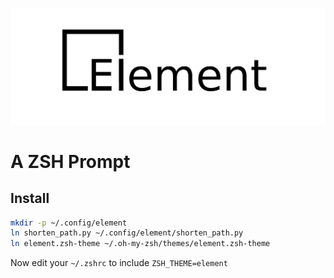 ![](element.png)
# A ZSH Prompt


## Install

```sh
mkdir -p ~/.config/element
ln shorten_path.py ~/.config/element/shorten_path.py
ln element.zsh-theme ~/.oh-my-zsh/themes/element.zsh-theme
```
Now edit your `~/.zshrc` to include `ZSH_THEME=element`
